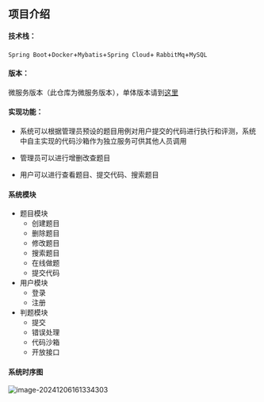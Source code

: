 ## 项目介绍

#### 技术栈：

`Spring Boot`+`Docker`+`Mybatis`+`Spring Cloud`+ `RabbitMq`+`MySQL`

#### 版本：

微服务版本（此仓库为微服务版本），单体版本请到[这里](https://github.com/fanshuaiyao/OJ-backend)

#### 实现功能：

* 系统可以根据管理员预设的题目用例对用户提交的代码进行执行和评测，系统中自主实现的代码沙箱作为独立服务可供其他人员调用

* 管理员可以进行增删改查题目

* 用户可以进行查看题目、提交代码、搜索题目

#### 系统模块

* 题目模块
  * 创建题目
  * 删除题目
  * 修改题目
  * 搜索题目
  * 在线做题
  * 提交代码
* 用户模块
  * 登录
  * 注册
* 判题模块
  * 提交
  * 错误处理
  * 代码沙箱
  * 开放接口

#### 系统时序图
![image-20241206161334303](https://shuaiyao85.oss-cn-qingdao.aliyuncs.com/img/202412061613365.png)
